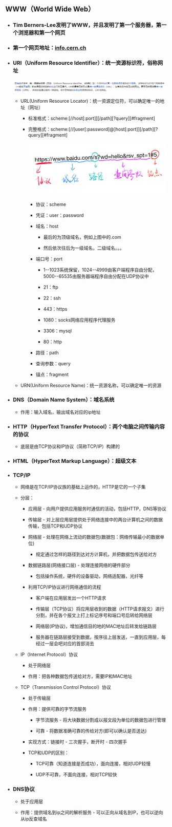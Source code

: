 ## WWW（**World Wide Web**）

* ### Tim Berners-Lee发明了WWW，并且发明了第一个服务器，第一个浏览器和第一个网页
* ### 第一个网页地址：[info.cern.ch](http://info.cern.ch/)
* ### URI（Uniform Resource Identifier）：统一资源标识符，俗称网址

  ![](/assets/URI.png)

  * URL\(Uniform Resource Locator\)：统一资源定位符，可以确定唯一的地址（网址）

    * 标准格式：scheme:\[//host\[:port\]\]\[/path\]\[?query\]\[\#fragment\]

    * 完整格式：scheme:\[//\[user\[:password\]@\]host\[:port\]\]\[/path\]\[?query\]\[\#fragment\]

      ![](/assets/URL.png)

      * 协议：scheme

      * 凭证：user：password

      * 域名：host

        * 最后的为顶级域名，例如上图中的.com

        * 然后依次往后为一级域名，二级域名。。。

      * 端口号：port

        * 1--1023系统保留，1024--4999由客户端程序自由分配，5000--65535由服务器端程序自由分配在UDP协议中

        * 21：ftp

        * 22：ssh

        * 443：https

        * 1080：socks网络应用程序代理服务

        * 3306：mysql

        * 80：http

      * 路径：path

      * 查询参数：query

      * 锚点：fragment

  * URN\(Uniform Resource Name\)：统一资源名称，可以确定唯一的资源

* ### DNS（Domain Name System）：域名系统

  * 作用：输入域名，输出域名对应的ip地址
* ### HTTP（HyperText Transfer Protocol）：两个电脑之间传输内容的协议

  * 底层是由TCP协议和IP协议（简称TCP/IP）构建的
* ### HTML（HyperText Markup Language）：超级文本
* ### TCP/IP

  * 网络是在TCP/IP协议族的基础上运作的，HTTP是它的一个子集

  * 分层：

    * 应用层 - 向用户提供应用服务时通信的活动，包括HTTP，DNS等协议

    * 传输层 - 对上层应用层提供处于网络连接中的两台计算机之间的数据传输，包括TCP和UDP协议

    * 网络层 - 处理在网络上流动的数据包\(数据包：网络传输最小的数据单位\)

      * 规定通过怎样的路径到达对方计算机，并把数据包传送给对方

    * 数据链路层\(网络接口层\) - 处理连接网络的硬件部分

      * 包括操作系统，硬件的设备驱动，网络适配器，光纤等

    * 利用TCP/IP协议进行网络通信的流程

      * 客户端在应用层发出一个HTTP请求

      * 传输层（TCP协议）将应用层收到的数据（HTTP请求报文）进行分割，并在各个报文上打上标记序号和端口号后转给网络层

      * 网络层\(IP协议\)，增加通信目的地的MAC地址后转发给链路层

      * 服务器在链路层接受到数据，按序往上层发送，一直到应用层，每经过一层会吧对应的首部消去

  * IP（Internet Protocol）协议

    * 处于网络层

    * 作用：把各种数据包传送给对方，需要IP和MAC地址

  * TCP（Transmission Control Protocol）协议

    * 处于传输层

    * 作用：提供可靠的字节流服务

      * 字节流服务 -  将大块数据分割成以报文段为单位的数据包进行管理

      * 可靠 - 将数据准确可靠的传给对方\(即可以确认是否送达\)

    * 实现方式：链接时 - 三次握手，断开时 - 四次握手

    * TCP和UDP的区别：

      * TCP可靠（知道连接是否成功），面向连接，相对UDP较慢

      * UDP不可靠，不面向连接，相对TCP较快
* ### DNS协议

  * 处于应用层

  * 作用：提供域名到ip之间的解析服务 - 可以正向从域名到IP，也可以逆向从ip反查域名



